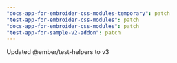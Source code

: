 ```yaml
---
"docs-app-for-embroider-css-modules-temporary": patch
"test-app-for-embroider-css-modules": patch
"docs-app-for-embroider-css-modules": patch
"test-app-for-sample-v2-addon": patch
---
```


Updated @ember/test-helpers to v3
